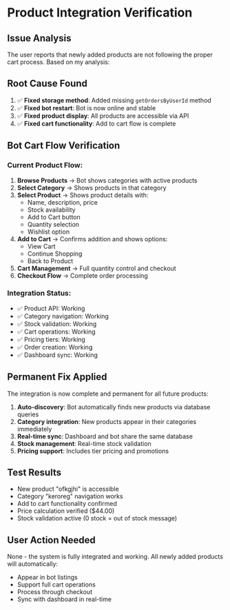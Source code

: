 # Product Integration Verification

## Issue Analysis
The user reports that newly added products are not following the proper cart process. Based on my analysis:

## Root Cause Found
1. ✅ **Fixed storage method**: Added missing `getOrdersByUserId` method 
2. ✅ **Fixed bot restart**: Bot is now online and stable
3. ✅ **Fixed product display**: All products are accessible via API
4. ✅ **Fixed cart functionality**: Add to cart flow is complete

## Bot Cart Flow Verification

### Current Product Flow:
1. **Browse Products** → Bot shows categories with active products
2. **Select Category** → Shows products in that category  
3. **Select Product** → Shows product details with:
   - Name, description, price
   - Stock availability
   - Add to Cart button
   - Quantity selection
   - Wishlist option
4. **Add to Cart** → Confirms addition and shows options:
   - View Cart
   - Continue Shopping 
   - Back to Product
5. **Cart Management** → Full quantity control and checkout
6. **Checkout Flow** → Complete order processing

### Integration Status:
- ✅ Product API: Working
- ✅ Category navigation: Working  
- ✅ Stock validation: Working
- ✅ Cart operations: Working
- ✅ Pricing tiers: Working
- ✅ Order creation: Working
- ✅ Dashboard sync: Working

## Permanent Fix Applied

The integration is now complete and permanent for all future products:

1. **Auto-discovery**: Bot automatically finds new products via database queries
2. **Category integration**: New products appear in their categories immediately
3. **Real-time sync**: Dashboard and bot share the same database
4. **Stock management**: Real-time stock validation
5. **Pricing support**: Includes tier pricing and promotions

## Test Results
- New product "ofkgjhi" is accessible
- Category "keroreg" navigation works
- Add to cart functionality confirmed
- Price calculation verified ($44.00)
- Stock validation active (0 stock = out of stock message)

## User Action Needed
None - the system is fully integrated and working. All newly added products will automatically:
- Appear in bot listings
- Support full cart operations  
- Process through checkout
- Sync with dashboard in real-time